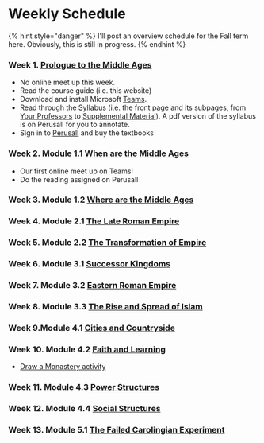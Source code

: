 # Weekly Schedule

{% hint style="danger" %}
I'll post an overview schedule for the Fall term here. Obviously, this is still in progress. 
{% endhint %}

### Week 1. [Prologue to the Middle Ages](prologue-to-the-middle-ages/the-class-begins....md)

* No online meet up this week. 
* Read the course guide \(i.e. this website\)
* Download and install Microsoft [Teams](digital-tools/teams/). 
* Read through the [Syllabus](syllabus/) \(i.e. the front page and its subpages, from [Your Professors](syllabus/your-professor/) to  [Supplemental Material]()\). A pdf version of the syllabus is on Perusall for you to annotate.
* Sign in to [Perusall](syllabus/textbooks/#login-to-perusall-to-buy-textbooks) and buy the textbooks

### Week 2. Module 1.1 [When are the Middle Ages](module-1.-what-is-the-middle-ages/when-are-the-middle-ages.md)

* Our first online meet up on Teams!
* Do the reading assigned on Perusall

### Week 3. Module 1.2 [Where are the Middle Ages](module-1.-what-is-the-middle-ages/where-are-the-middle-ages.md)

### Week 4. Module 2.1 [The Late Roman Empire](module-1-the-late-antique-world/untitled.md)

### Week 5. Module 2.2 [The Transformation of Empire](module-1-the-late-antique-world/the-transformation-of-empire.md)

### Week 6. Module 3.1 [Successor Kingdoms](module-2-the-post-roman-mediterranean/untitled.md)

### Week 7. Module 3.2 [Eastern Roman Empire](module-2-the-post-roman-mediterranean/the-eastern-roman-empire.md)

### Week 8. Module 3.3 [The Rise and Spread of Islam](module-2-the-post-roman-mediterranean/the-rise-and-spread-of-islam.md)

### Week 9.Module 4.1 [Cities and Countryside](module-4-society-and-culture/cities-vs.-countryside.md)

### Week 10. Module 4.2 [Faith and Learning](module-4-society-and-culture/faith-and-learning.md)

* [Draw a Monastery activity](https://lochinbrouillard.wordpress.com/2019/11/06/class-activity-draw-a-monastery/)

### Week 11. Module 4.3 [Power Structures](module-4-society-and-culture/structures-of-power.md)

### Week 12. Module 4.4 [Social Structures](module-4-society-and-culture/slaves-and-serfs.md)

### Week 13. Module 5.1 [The Failed Carolingian Experiment](in-closing/the-carolingian-experiment.md) 


